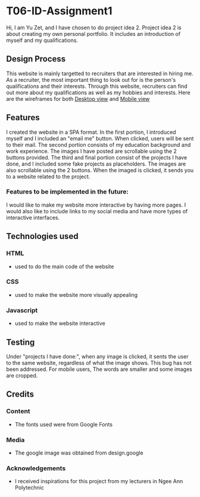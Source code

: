 # T06-ID-Assignment1
Hi, I am Yu Zet, and I have chosen to do project idea 2. Project idea 2 is about creating my own personal portfolio. It includes an introduction of myself and my qualifications.
## Design Process
This website is mainly targetted to recruiters that are interested in hiring me. As a recruiter, the most important thing to look out for is the person's qualifications and their interests. Through this website, recruiters can find out more about my qualifications as well as my hobbies and interests. Here are the wireframes for both [Desktop view](https://github.com/YuZet/T06-ID-Assignment1/files/7648716/Desktop.view.pdf) and [Mobile view](https://github.com/YuZet/T06-ID-Assignment1/files/7648717/Mobile.view.pdf)


## Features
I created the website in a SPA format. In the first portion, I introduced myself and I included an "email me" button. When clicked, users will be sent to their mail.
The second portion consists of my education background and work experience. The images I have posted are scrollable using the 2 buttons provided.
The third and final portion consist of the projects I have done, and I included some fake projects as placeholders. The images are also scrollable using the 2 buttons. When the imaged is clicked, it sends you to a website related to the project.
### Features to be implemented in the future:
I would like to make my website more interactive by having more pages. I would also like to include links to my social media and have more types of interactive interfaces.
## Technologies used
### HTML 
- used to do the main code of the website
### CSS 
- used to make the website more visually appealing
### Javascript 
- used to make the website interactive
## Testing
Under "projects I have done:", when any image is clicked, it sents the user to the same website, regardless of what the image shows. This bug has not been addressed. For mobile users, The words are smaller and some images are cropped.
## Credits
### Content
- The fonts used were from Google Fonts
### Media 
- The google image was obtained from design.google
### Acknowledgements 
- I received inspirations for this project from my lecturers in Ngee Ann Polytechnic
